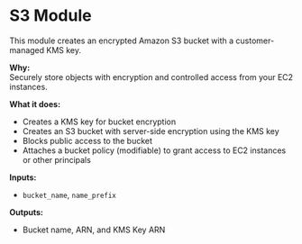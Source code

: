 # S3 Module

This module creates an encrypted Amazon S3 bucket with a customer-managed KMS key.

**Why:**  
Securely store objects with encryption and controlled access from your EC2 instances.

**What it does:**  
- Creates a KMS key for bucket encryption  
- Creates an S3 bucket with server-side encryption using the KMS key  
- Blocks public access to the bucket  
- Attaches a bucket policy (modifiable) to grant access to EC2 instances or other principals  

**Inputs:**  
- `bucket_name`, `name_prefix`

**Outputs:**  
- Bucket name, ARN, and KMS Key ARN